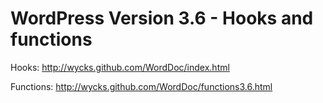 WordPress Version 3.6   - Hooks and functions
=======

Hooks: http://wycks.github.com/WordDoc/index.html

Functions: http://wycks.github.com/WordDoc/functions3.6.html
